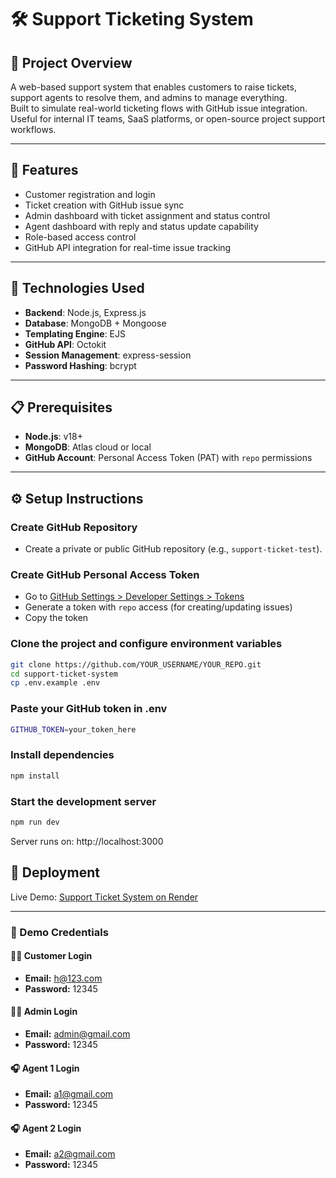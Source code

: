 # 🛠️ Support Ticketing System

## 📌 Project Overview
A web-based support system that enables customers to raise tickets, support agents to resolve them, and admins to manage everything.  
Built to simulate real-world ticketing flows with GitHub issue integration.  
Useful for internal IT teams, SaaS platforms, or open-source project support workflows.

---

## 🚀 Features
- Customer registration and login  
- Ticket creation with GitHub issue sync  
- Admin dashboard with ticket assignment and status control  
- Agent dashboard with reply and status update capability  
- Role-based access control  
- GitHub API integration for real-time issue tracking

---

## 🧰 Technologies Used
- **Backend**: Node.js, Express.js  
- **Database**: MongoDB + Mongoose  
- **Templating Engine**: EJS  
- **GitHub API**: Octokit  
- **Session Management**: express-session  
- **Password Hashing**: bcrypt

---

## 📋 Prerequisites
- **Node.js**: v18+  
- **MongoDB**: Atlas cloud or local  
- **GitHub Account**: Personal Access Token (PAT) with `repo` permissions

---

## ⚙️ Setup Instructions

### Create GitHub Repository
- Create a private or public GitHub repository (e.g., `support-ticket-test`).

### Create GitHub Personal Access Token
- Go to [GitHub Settings > Developer Settings > Tokens](https://github.com/settings/tokens)
- Generate a token with `repo` access (for creating/updating issues)
- Copy the token

### Clone the project and configure environment variables
```bash
git clone https://github.com/YOUR_USERNAME/YOUR_REPO.git
cd support-ticket-system
cp .env.example .env
```
### Paste your GitHub token in .env
```bash
GITHUB_TOKEN=your_token_here
```
###  Install dependencies
```bash
npm install
```
###  Start the development server
```bash
npm run dev
```
Server runs on: http://localhost:3000

## 🚀 Deployment

Live Demo: [Support Ticket System on Render](https://ticket-system-1-srwd.onrender.com/users/register)

---

### 👤 Demo Credentials

#### 🧑‍💻 Customer Login
- **Email:** h@123.com  
- **Password:** 12345

#### 👨‍💼 Admin Login
- **Email:** admin@gmail.com  
- **Password:** 12345

#### 🎧 Agent 1 Login
- **Email:** a1@gmail.com  
- **Password:** 12345

#### 🎧 Agent 2 Login
- **Email:** a2@gmail.com  
- **Password:** 12345

